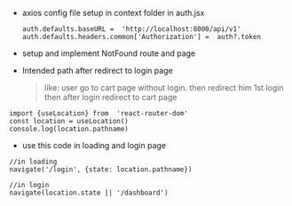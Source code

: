 - axios config file setup in context folder in auth.jsx

  ```
  auth.defaults.baseURL =  'http://localhost:8000/api/v1'
  auth.defaults.headers.common['Authorization'] =  auth?.token
  ```

- setup and implement NotFound route and page
- Intended path after redirect to login page
  > like: user go to cart page without login.
  > then redirect him 1st login then after login redirect to cart page

```
import {useLocation} from  'react-router-dom'
const location = useLocation()
console.log(location.pathname)
```

- use this code in loading and login page

```
//in loading
navigate('/login', {state: location.pathname})
```

```
//in login
navigate(location.state || '/dashboard')
```
